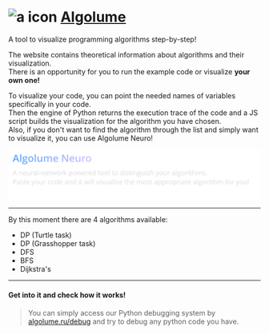 # <img src="media/a.ico" width="24" height="24" alt="a icon" /> [Algolume](https://algolume.ru)

A tool to visualize programming algorithms step-by-step!

The website contains theoretical information about algorithms and their visualization.  
There is an opportunity for you to run the example code or visualize **your own one!**

To visualize your code, you can point the needed names of variables specifically in your code.  
Then the engine of Python returns the execution trace of the code and a JS script builds the visualization for the algorithm you have chosen.  
Also, if you don't want to find the algorithm through the list and simply want to visualize it, you can use Algolume Neuro!

[//]: # ([![Algolume Neuro]&#40;media/algolume-neuro.svg&#41;]&#40;https://algolume.ru&#41;)

<a href="https://algolume.ru" target="_blank" rel="noopener">
  <img src="./media/algolume-neuro.svg" alt="Algolume Neuro">
</a>

---

By this moment there are 4 algorithms available:

- DP (Turtle task)
- DP (Grasshopper task)
- DFS
- BFS
- Dijkstra's

---

#### Get into it and check how it works!

> You can simply access our Python debugging system by [algolume.ru/debug](https://algolume.ru/debug) and try to debug any python code you have.
